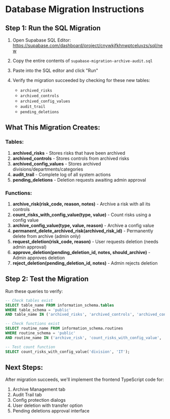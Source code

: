 # Database Migration Instructions

## Step 1: Run the SQL Migration

1. Open Supabase SQL Editor: https://supabase.com/dashboard/project/cnywkjfkhnwptceluvzs/sql/new

2. Copy the entire contents of `supabase-migration-archive-audit.sql`

3. Paste into the SQL editor and click "Run"

4. Verify the migration succeeded by checking for these new tables:
   - `archived_risks`
   - `archived_controls`
   - `archived_config_values`
   - `audit_trail`
   - `pending_deletions`

## What This Migration Creates:

### Tables:
1. **archived_risks** - Stores risks that have been archived
2. **archived_controls** - Stores controls from archived risks
3. **archived_config_values** - Stores archived divisions/departments/categories
4. **audit_trail** - Complete log of all system actions
5. **pending_deletions** - Deletion requests awaiting admin approval

### Functions:
1. **archive_risk(risk_code, reason, notes)** - Archive a risk with all its controls
2. **count_risks_with_config_value(type, value)** - Count risks using a config value
3. **archive_config_value(type, value, reason)** - Archive a config value
4. **permanent_delete_archived_risk(archived_risk_id)** - Permanently delete from archive (admin only)
5. **request_deletion(risk_code, reason)** - User requests deletion (needs admin approval)
6. **approve_deletion(pending_deletion_id, notes, should_archive)** - Admin approves deletion
7. **reject_deletion(pending_deletion_id, notes)** - Admin rejects deletion

## Step 2: Test the Migration

Run these queries to verify:

```sql
-- Check tables exist
SELECT table_name FROM information_schema.tables
WHERE table_schema = 'public'
AND table_name IN ('archived_risks', 'archived_controls', 'archived_config_values', 'audit_trail', 'pending_deletions');

-- Check functions exist
SELECT routine_name FROM information_schema.routines
WHERE routine_schema = 'public'
AND routine_name IN ('archive_risk', 'count_risks_with_config_value', 'archive_config_value', 'permanent_delete_archived_risk', 'request_deletion', 'approve_deletion', 'reject_deletion');

-- Test count function
SELECT count_risks_with_config_value('division', 'IT');
```

## Next Steps:

After migration succeeds, we'll implement the frontend TypeScript code for:
1. Archive Management tab
2. Audit Trail tab
3. Config protection dialogs
4. User deletion with transfer option
5. Pending deletions approval interface
